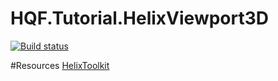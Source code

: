 # HQF.Tutorial.HelixViewport3D
[![Build status](https://ci.appveyor.com/api/projects/status/bcgnhkh06xv5pd19?svg=true)](https://ci.appveyor.com/project/huoxudong125/hqf-tutorial-helixviewport3d)  

#Resources
[HelixToolkit](https://github.com/helix-toolki)  
